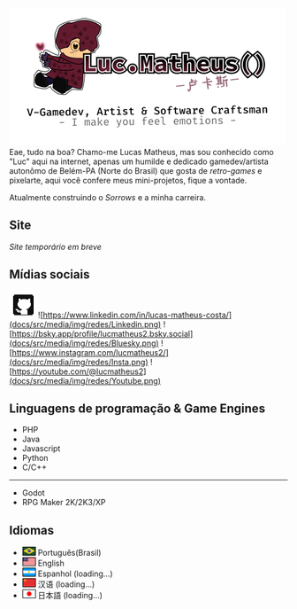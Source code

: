 ![Logo](docs/src/media/img/logo.png)  
Eae, tudo na boa? Chamo-me Lucas Matheus, mas sou conhecido como "Luc" aqui na internet, apenas um humilde e dedicado gamedev/artista autonômo de Belém-PA (Norte do Brasil) que gosta de _retro-games_ e pixelarte, aqui você confere meus mini-projetos, fique a vontade.  
 
Atualmente construindo o *Sorrows* e a minha carreira.
## Site
  _Site temporário em breve_
## Mídias sociais
![#](docs/src/media/img/redes/GitHub.png) ![https://www.linkedin.com/in/lucas-matheus-costa/](docs/src/media/img/redes/Linkedin.png) ![https://bsky.app/profile/lucmatheus2.bsky.social](docs/src/media/img/redes/Bluesky.png) ![https://www.instagram.com/lucmatheus2/](docs/src/media/img/redes/Insta.png) ![https://youtube.com/@lucmatheus2](docs/src/media/img/redes/Youtube.png)
## Linguagens de programação & Game Engines
* PHP
* Java
* Javascript
* Python
* C/C++
---
* Godot
* RPG Maker 2K/2K3/XP

## Idiomas
* ![Bandeira do Brasil](docs/src/media/img/idiomas/bra.png) Português(Brasil)
* ![Bandeira dos EUA](docs/src/media/img/idiomas/usa.png) English
* ![Bandeira da Argentina](docs/src/media/img/idiomas/arg.png) Espanhol (loading...)
* ![Bandeira da China](docs/src/media/img/idiomas/chn.png) 汉语 (loading...)
* ![Bandeira do Japão](docs/src/media/img/idiomas/jpn.png) 日本語 (loading...)